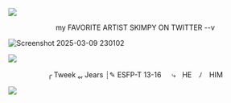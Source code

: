 ![](https://64.media.tumblr.com/0c2e0ea28b624d28e7b4c86c9797c945/2967e7f804e4acb6-98/s2048x3072/dfa51180f4dd31b406af2bf0370d911d2159fa1f.pnj)

 <p align="center">
my FAVORITE ARTIST SKIMPY ON TWITTER --v
   
![Screenshot 2025-03-09 230102](https://github.com/user-attachments/assets/5350767e-5d3b-4996-8344-f2a16b2b024c)


![](https://64.media.tumblr.com/053ec5269e7d1a4d5376972562fbe694/e41345b50691e398-ef/s75x75_c1/36b6070956a76cdc96440c43d6a004d195a37cbb.gifv)

   <p align="center">
   ╭  Tweek ₒᵣ Jears
   ┊✎ ESFP-T   13-16
ㅤ  ⤷ㅤִHE ﾉ HIM

![](https://64.media.tumblr.com/0c2e0ea28b624d28e7b4c86c9797c945/2967e7f804e4acb6-98/s2048x3072/dfa51180f4dd31b406af2bf0370d911d2159fa1f.pnj)
